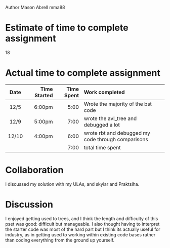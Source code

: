 Author
Mason Abrell
mma88

# Estimate of time to complete assignment
18

# Actual time to complete assignment
| Date  | Time Started | Time Spent | Work completed                                                                                                        |
| :---: | -----------: | ---------: | :-------------------------------------------------------------------------------------------------------------------- |
| 12/5   |       6:00pm |       5:00 | Wrote the majority of the bst code                                      |
| 12/9   |       5:00pm |       7:00 | wrote the avl_tree and debugged a lot                                   |
| 12/10  |       4:00pm |       6:00 | wrote rbt and debugged my code through comparisons                      |
|        |              |       7:00 | total time spent                                                        |

# Collaboration
I discussed my solution with my ULAs, and skylar and Praktsiha.

# Discussion
I enjoyed getting used to trees, and I think the length and difficulty of this pset was good: difficult but manageable. I also thought having to interpret the starter code was most of the hard part but I think its actually useful for industry, as in getting used to working within existing code bases rather than coding everything from the ground up yourself.